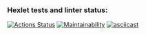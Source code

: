 ### Hexlet tests and linter status:
[![Actions Status](https://github.com/andrey-samarin88/python-project-49/workflows/hexlet-check/badge.svg)](https://github.com/andrey-samarin88/python-project-49/actions)
[![Maintainability](https://api.codeclimate.com/v1/badges/f65ec426dc91cd177683/maintainability)](https://codeclimate.com/github/andrey-samarin88/python-project-49/maintainability)
[![asciicast](https://asciinema.org/a/581236.svg)](https://asciinema.org/a/581236)
